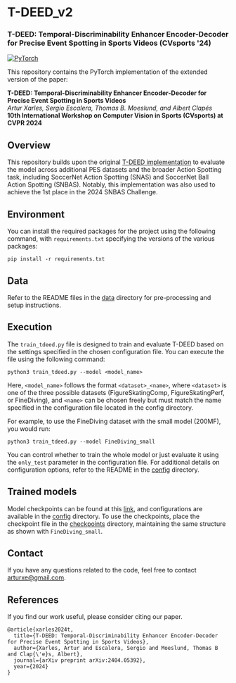 # T-DEED_v2

### T-DEED: Temporal-Discriminability Enhancer Encoder-Decoder for Precise Event Spotting in Sports Videos (CVsports '24)

[![PyTorch](https://img.shields.io/badge/PyTorch-ee4c2c?logo=pytorch&logoColor=white)](https://pytorch.org/get-started/locally/)

This repository contains the PyTorch implementation of the extended version of the paper:

**T-DEED: Temporal-Discriminability Enhancer Encoder-Decoder for Precise Event Spotting in Sports Videos**  
*Artur Xarles, Sergio Escalera, Thomas B. Moeslund, and Albert Clapés*  
**10th International Workshop on Computer Vision in Sports (CVsports) at CVPR 2024**

## Overview

This repository builds upon the original [T-DEED implementation](https://github.com/arturxe2/T-DEED) to evaluate the model across additional PES datasets and the broader Action Spotting task, including SoccerNet Action Spotting (SNAS) and SoccerNet Ball Action Spotting (SNBAS). Notably, this implementation was also used to achieve the 1st place in the 2024 SNBAS Challenge.

## Environment

You can install the required packages for the project using the following command, with `requirements.txt` specifying the versions of the various packages:

```
pip install -r requirements.txt
```

## Data

Refer to the README files in the [data](/data/) directory for pre-processing and setup instructions. 


## Execution

The `train_tdeed.py` file is designed to train and evaluate T-DEED based on the settings specified in the chosen configuration file. You can execute the file using the following command:

```
python3 train_tdeed.py --model <model_name>
```

Here, `<model_name>` follows the format `<dataset>_<name>`, where `<dataset>` is one of the three possible datasets (FigureSkatingComp, FigureSkatingPerf, or FineDiving), and `<name>` can be chosen freely but must match the name specified in the configuration file located in the config directory.

For example, to use the FineDiving dataset with the small model (200MF), you would run:

```
python3 train_tdeed.py --model FineDiving_small
```

You can control whether to train the whole model or just evaluate it using the `only_test` parameter in the configuration file. For additional details on configuration options, refer to the README in the [config](/config/) directory.

## Trained models

Model checkpoints can be found at this [link](https://drive.google.com/drive/folders/1sxZalU_hCwL8ITZCU9VqSWE8dB94lJty?usp=drive_link), and configurations are available in the [config](/config/) directory. To use the checkpoints, place the checkpoint file in the [checkpoints](/checkpoints/) directory, maintaining the same structure as shown with `FineDiving_small`.

## Contact

If you have any questions related to the code, feel free to contact arturxe@gmail.com.

## References

If you find our work useful, please consider citing our paper.
```
@article{xarles2024t,
  title={T-DEED: Temporal-Discriminability Enhancer Encoder-Decoder for Precise Event Spotting in Sports Videos},
  author={Xarles, Artur and Escalera, Sergio and Moeslund, Thomas B and Clap{\'e}s, Albert},
  journal={arXiv preprint arXiv:2404.05392},
  year={2024}
}
```

